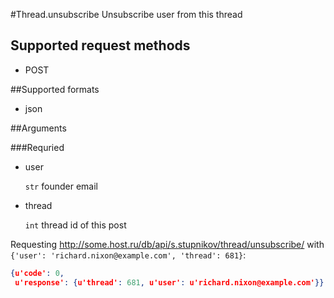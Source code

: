 #Thread.unsubscribe
Unsubscribe user from this thread

## Supported request methods 
* POST

##Supported formats
* json

##Arguments


###Requried
* user

   ```str``` founder email
* thread

   ```int``` thread id of this post


Requesting http://some.host.ru/db/api/s.stupnikov/thread/unsubscribe/ with ```{'user': 'richard.nixon@example.com', 'thread': 681}```:
```json
{u'code': 0,
 u'response': {u'thread': 681, u'user': u'richard.nixon@example.com'}}
```
